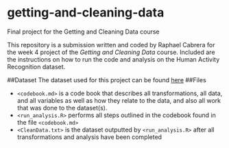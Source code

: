 # getting-and-cleaning-data
Final project for the Getting and Cleaning Data course

This repository is a submission written and coded by Raphael Cabrera for the week 4 project of the _Getting and Cleaning Data_ course. Included are the instructions on how to run the code and analysis on the Human Activity Recognition dataset.

##Dataset
The dataset used for this project can be found [here](http://archive.ics.uci.edu/ml/datasets/Human+Activity+Recognition+Using+Smartphones)
##Files
- `<codebook.md>` is a code book that describes all transformations, all data, and all variables as well as how they relate to the data, and also all work that was done to the dataset(s).
- `<run_analysis.R>` performs all steps outlined in the codebook found in the file `<codebook.md>`
- `<CleanData.txt>` is the dataset outputted by `<run_analysis.R>` after all transformations and analysis have been completed
